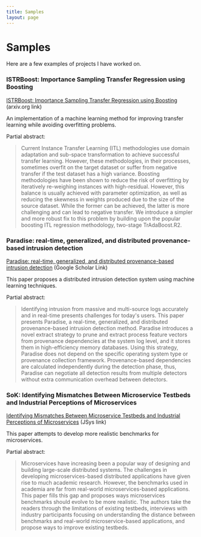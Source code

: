 ```yaml
---
title: Samples
layout: page
---
```


# Samples

Here are a few examples of projects I have worked on. 

### ISTRBoost: Importance Sampling Transfer Regression using Boosting

[ISTRBoost: Importance Sampling Transfer Regression using Boosting](https://arxiv.org/abs/2204.12044) (arxiv.org link)   

An implementation of a machine learning method for improving transfer learning while avoiding overfitting problems. 

Partial abstract:

> Current Instance Transfer Learning (ITL) methodologies use domain adaptation and sub-space transformation to achieve successful transfer learning. However, these methodologies, in their processes, sometimes overfit on the target dataset or suffer from negative transfer if the test dataset has a high variance. Boosting methodologies have been shown to reduce the risk of overfitting by iteratively re-weighing instances with high-residual. However, this balance is usually achieved with parameter optimization, as well as reducing the skewness in weights produced due to the size of the source dataset. While the former can be achieved, the latter is more challenging and can lead to negative transfer. We introduce a simpler and more robust fix to this problem by building upon the popular boosting ITL regression methodology, two-stage TrAdaBoost.R2.

### Paradise: real-time, generalized, and distributed provenance-based intrusion detection

[Paradise: real-time, generalized, and distributed provenance-based intrusion detection](https://scholar.google.com/citations?view_op=view_citation&hl=en&user=08UkfMsAAAAJ&sortby=pubdate&citation_for_view=08UkfMsAAAAJ:5qfkUJPXOUwC) (Google Scholar Link) 

This paper proposes a distributed intrusion detection system using machine learning techniques. 

Partial abstract: 

>  Identifying intrusion from massive and multi-source logs accurately and in real-time presents challenges for today's users. This paper presents Paradise, a real-time, generalized, and distributed provenance-based intrusion detection method. Paradise introduces a novel extract strategy to prune and extract process feature vectors from provenance dependencies at the system log level, and it stores them in high-efficiency memory databases. Using this strategy, Paradise does not depend on the specific operating system type or provenance collection framework. Provenance-based dependencies are calculated independently during the detection phase, thus, Paradise can negotiate all detection results from multiple detectors without extra communication overhead between detectors.

### SoK: Identifying Mismatches Between Microservice Testbeds and Industrial Perceptions of Microservices  

[Identifying Mismatches Between Microservice Testbeds and Industrial Perceptions of Microservices](https://escholarship.org/uc/item/5v3489k8) (JSys link) 

This paper attempts to develop more realistic benchmarks for microservices. 

Partial abstract:

> Microservices have increasing been a popular way of designing and building large-scale distributed systems. The challenges in developing microservices-based distributed applications have given rise to much academic research. However, the benchmarks used in academia are far from real-world microservices-based applications. This paper fills this gap and proposes ways microservices benchmarks should evolve to be more realistic. The authors take the readers through the limitations of existing testbeds, interviews with industry participants focusing on understanding the distance between benchmarks and real-world microservice-based applications, and propose ways to improve existing testbeds.
